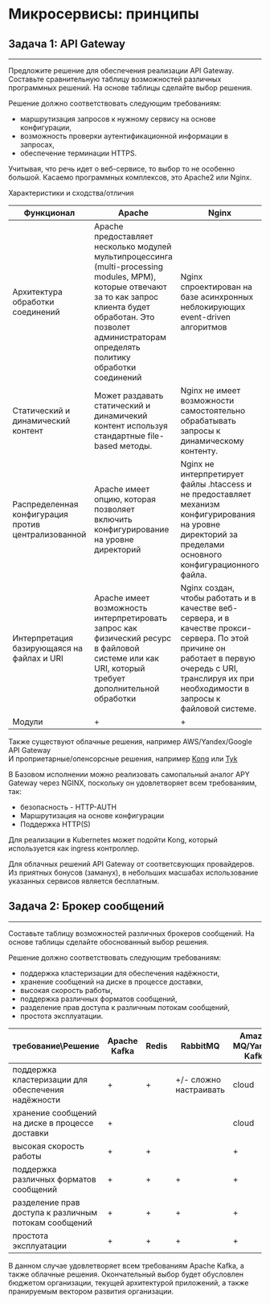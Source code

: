 # Микросервисы: принципы

## Задача 1: API Gateway

-------

Предложите решение для обеспечения реализации API Gateway. Составьте сравнительную таблицу возможностей различных программных решений. На основе таблицы сделайте выбор решения.

Решение должно соответствовать следующим требованиям:

*    маршрутизация запросов к нужному сервису на основе конфигурации,
*    возможность проверки аутентификационной информации в запросах,
*    обеспечение терминации HTTPS.

Учитывая, что речь идет о веб-сервисе, то выбор то не особенно большой. 
Касаемо программных комплексов, это Apache2 или Nginx.

Характеристики и сходства/отличия

|Функционал| Apache                                                                                                                                                                                                                     | Nginx                                                                                                                                                                                                 |
|---|----------------------------------------------------------------------------------------------------------------------------------------------------------------------------------------------------------------------------|-------------------------------------------------------------------------------------------------------------------------------------------------------------------------------------------------------|
|Архитектура обработки соединений| Apache предоставляет несколько модулей мультипроцессинга (multi-processing modules, MPM), которые отвечают за то как запрос клиента будет обработан. Это позволет администраторам определять политику обработки соединений | Nginx спроектирован на базе асинхронных неблокирующих event-driven алгоритмов                                                                                                                         |
|Статический и динамический контент| Может раздавать статический и динамичекий контент используя стандартные file-based методы.                                                                                                                                 | Nginx не имеет возможности самостоятельно обрабатывать запросы к динамическому контенту.                                                                                                              |
|Распределенная конфигурация против централизованной| Apache имеет опцию, которая позволяет включить конфигурирование на уровне директорий                                                                                                                                       | Nginx не интерпретирует файлы .htaccess и не предоставляет механизм конфигурирования на уровне директорий за пределами основного конфигурационного файла.                                             |
|Интерпретация базирующаяся на файлах и URI| Apache имеет возможность интерпретировать запрос как физический ресурс в файловой системе или как URI, который требует дополнительной обработки                                                                            | Nginx создан, чтобы работать и в качестве веб-сервера, и в качестве прокси-сервера. По этой причине он работает в первую очередь с URI, транслируя их при необходимости в запросы к файловой системе. |
|Модули| +                                                                                                                                                                                                                          | +                                                                                                                                                                                                     |

Также существуют облачные решения, например AWS/Yandex/Google API Gateway  
И проприетарные/опенсорсные решения, например [Kong](https://konghq.com/products/kong-gateway) или [Tyk](https://tyk.io/pricing-cloud/)

В Базовом исполнении можно реализовать самопальный аналог APY Gateway через NGINX, поскольку он удовлетворяет всем требованяим, так:  
* безопасность - HTTP-AUTH
* Маршрутизация на основе конфигурации 
* Поддержка HTTP(S)

Для реализации в Kubernetes может подойти Kong, который используется как ingress контроллер.

Для облачных решений API Gateway от соответсвующих провайдеров. Из приятных бонусов (заманух), в небольших масшабах использование указанных сервисов является бесплатным.


## Задача 2: Брокер сообщений
-------

Составьте таблицу возможностей различных брокеров сообщений. На основе таблицы сделайте обоснованный выбор решения.

Решение должно соответствовать следующим требованиям:
- поддержка кластеризации для обеспечения надёжности,
- хранение сообщений на диске в процессе доставки,
- высокая скорость работы,
- поддержка различных форматов сообщений,
- разделение прав доступа к различным потокам сообщений,
- простота эксплуатации.

| требование\Решение                                    | Apache Kafka | Redis | RabbitMQ               | Amazon MQ/Yandex Kafka |
|-------------------------------------------------------|--------------|-------|------------------------|------------------------|
| поддержка кластеризации для обеспечения надёжности    | +            | +     | +/- сложно настраивать | cloud                  |
| хранение сообщений на диске в процессе доставки       | +            |       |                        | cloud                  |
| высокая скорость работы                               | +            | +     |                        | +                      |
| поддержка различных форматов сообщений                | +            | +     | +                      | +                      |
| разделение прав доступа к различным потокам сообщений | +            | +     | +                      | +                      |
| простота эксплуатации                                 | +            | +     | +                      | +                      |


В данном случае удовлетворяет всем требованиям Apache Kafka, а также облачные решения. Окончательный выбор будет обусловлен бюджетом организации, 
текущей архитектурой приложений, а также пранируемым вектором развития организации.